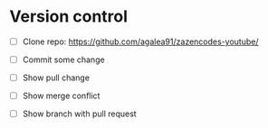 # Version control

- [ ] Clone repo: https://github.com/agalea91/zazencodes-youtube/
- [ ] Commit some change
- [ ] Show pull change
- [ ] Show merge conflict
- [ ] Show branch with pull request



